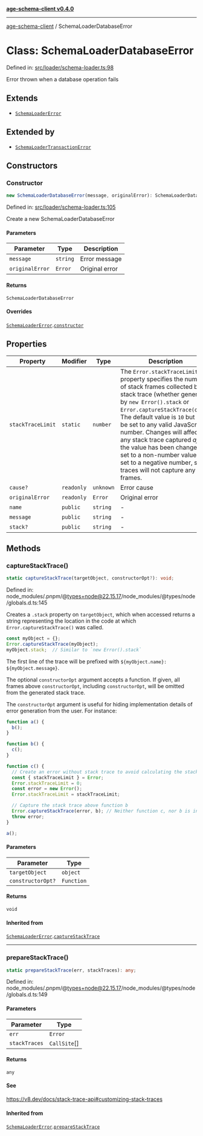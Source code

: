 [**age-schema-client v0.4.0**](../index.md)

***

[age-schema-client](../index.md) / SchemaLoaderDatabaseError

# Class: SchemaLoaderDatabaseError

Defined in: [src/loader/schema-loader.ts:98](https://github.com/standardbeagle/ageSchemaClient/blob/main/src/loader/schema-loader.ts#L98)

Error thrown when a database operation fails

## Extends

- [`SchemaLoaderError`](SchemaLoaderError.md)

## Extended by

- [`SchemaLoaderTransactionError`](SchemaLoaderTransactionError.md)

## Constructors

### Constructor

```ts
new SchemaLoaderDatabaseError(message, originalError): SchemaLoaderDatabaseError;
```

Defined in: [src/loader/schema-loader.ts:105](https://github.com/standardbeagle/ageSchemaClient/blob/main/src/loader/schema-loader.ts#L105)

Create a new SchemaLoaderDatabaseError

#### Parameters

| Parameter | Type | Description |
| ------ | ------ | ------ |
| `message` | `string` | Error message |
| `originalError` | `Error` | Original error |

#### Returns

`SchemaLoaderDatabaseError`

#### Overrides

[`SchemaLoaderError`](SchemaLoaderError.md).[`constructor`](SchemaLoaderError.md#constructor)

## Properties

| Property | Modifier | Type | Description | Inherited from | Defined in |
| ------ | ------ | ------ | ------ | ------ | ------ |
| <a id="stacktracelimit"></a> `stackTraceLimit` | `static` | `number` | The `Error.stackTraceLimit` property specifies the number of stack frames collected by a stack trace (whether generated by `new Error().stack` or `Error.captureStackTrace(obj)`). The default value is `10` but may be set to any valid JavaScript number. Changes will affect any stack trace captured _after_ the value has been changed. If set to a non-number value, or set to a negative number, stack traces will not capture any frames. | [`SchemaLoaderError`](SchemaLoaderError.md).[`stackTraceLimit`](SchemaLoaderError.md#stacktracelimit) | node\_modules/.pnpm/@types+node@22.15.17/node\_modules/@types/node/globals.d.ts:161 |
| <a id="cause"></a> `cause?` | `readonly` | `unknown` | Error cause | [`SchemaLoaderError`](SchemaLoaderError.md).[`cause`](SchemaLoaderError.md#cause) | [src/loader/schema-loader.ts:68](https://github.com/standardbeagle/ageSchemaClient/blob/main/src/loader/schema-loader.ts#L68) |
| <a id="originalerror"></a> `originalError` | `readonly` | `Error` | Original error | - | [src/loader/schema-loader.ts:105](https://github.com/standardbeagle/ageSchemaClient/blob/main/src/loader/schema-loader.ts#L105) |
| <a id="name"></a> `name` | `public` | `string` | - | [`SchemaLoaderError`](SchemaLoaderError.md).[`name`](SchemaLoaderError.md#name) | website/node\_modules/.pnpm/typescript@5.6.3/node\_modules/typescript/lib/lib.es5.d.ts:1076 |
| <a id="message"></a> `message` | `public` | `string` | - | [`SchemaLoaderError`](SchemaLoaderError.md).[`message`](SchemaLoaderError.md#message) | website/node\_modules/.pnpm/typescript@5.6.3/node\_modules/typescript/lib/lib.es5.d.ts:1077 |
| <a id="stack"></a> `stack?` | `public` | `string` | - | [`SchemaLoaderError`](SchemaLoaderError.md).[`stack`](SchemaLoaderError.md#stack) | website/node\_modules/.pnpm/typescript@5.6.3/node\_modules/typescript/lib/lib.es5.d.ts:1078 |

## Methods

### captureStackTrace()

```ts
static captureStackTrace(targetObject, constructorOpt?): void;
```

Defined in: node\_modules/.pnpm/@types+node@22.15.17/node\_modules/@types/node/globals.d.ts:145

Creates a `.stack` property on `targetObject`, which when accessed returns
a string representing the location in the code at which
`Error.captureStackTrace()` was called.

```js
const myObject = {};
Error.captureStackTrace(myObject);
myObject.stack;  // Similar to `new Error().stack`
```

The first line of the trace will be prefixed with
`${myObject.name}: ${myObject.message}`.

The optional `constructorOpt` argument accepts a function. If given, all frames
above `constructorOpt`, including `constructorOpt`, will be omitted from the
generated stack trace.

The `constructorOpt` argument is useful for hiding implementation
details of error generation from the user. For instance:

```js
function a() {
  b();
}

function b() {
  c();
}

function c() {
  // Create an error without stack trace to avoid calculating the stack trace twice.
  const { stackTraceLimit } = Error;
  Error.stackTraceLimit = 0;
  const error = new Error();
  Error.stackTraceLimit = stackTraceLimit;

  // Capture the stack trace above function b
  Error.captureStackTrace(error, b); // Neither function c, nor b is included in the stack trace
  throw error;
}

a();
```

#### Parameters

| Parameter | Type |
| ------ | ------ |
| `targetObject` | `object` |
| `constructorOpt?` | `Function` |

#### Returns

`void`

#### Inherited from

[`SchemaLoaderError`](SchemaLoaderError.md).[`captureStackTrace`](SchemaLoaderError.md#capturestacktrace)

***

### prepareStackTrace()

```ts
static prepareStackTrace(err, stackTraces): any;
```

Defined in: node\_modules/.pnpm/@types+node@22.15.17/node\_modules/@types/node/globals.d.ts:149

#### Parameters

| Parameter | Type |
| ------ | ------ |
| `err` | `Error` |
| `stackTraces` | `CallSite`[] |

#### Returns

`any`

#### See

https://v8.dev/docs/stack-trace-api#customizing-stack-traces

#### Inherited from

[`SchemaLoaderError`](SchemaLoaderError.md).[`prepareStackTrace`](SchemaLoaderError.md#preparestacktrace)
